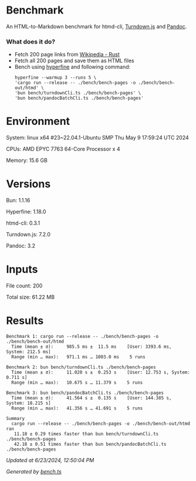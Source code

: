 # Benchmark

An HTML-to-Markdown benchmark for htmd-cli, [Turndown.js](https://github.com/mixmark-io/turndown) and [Pandoc](https://github.com/jgm/pandoc).

### What does it do?

- Fetch 200 page links from [Wikipedia - Rust](<https://en.wikipedia.org/wiki/Rust_(programming_language)>)
- Fetch all 200 pages and save them as HTML files
- Bench using [hyperfine](https://github.com/sharkdp/hyperfine) and following command:
  ```
  hyperfine --warmup 3 --runs 5 \
  'cargo run --release -- ./bench/bench-pages -o ./bench/bench-out/htmd' \
  'bun bench/turndownCli.ts ./bench/bench-pages' \
  'bun bench/pandocBatchCli.ts ./bench/bench-pages'
  ```

# Environment

System: linux x64 #23~22.04.1-Ubuntu SMP Thu May  9 17:59:24 UTC 2024

CPUs: AMD EPYC 7763 64-Core Processor x 4

Memory: 15.6 GB

# Versions

Bun: 1.1.16

Hyperfine: 1.18.0

htmd-cli: 0.3.1

Turndown.js: 7.2.0

Pandoc: 3.2

# Inputs

File count: 200

Total size: 61.22 MB

# Results

```
Benchmark 1: cargo run --release -- ./bench/bench-pages -o ./bench/bench-out/htmd
  Time (mean ± σ):     985.5 ms ±  11.5 ms    [User: 3393.6 ms, System: 212.5 ms]
  Range (min … max):   971.1 ms … 1003.0 ms    5 runs
 
Benchmark 2: bun bench/turndownCli.ts ./bench/bench-pages
  Time (mean ± σ):     11.020 s ±  0.253 s    [User: 12.753 s, System: 0.711 s]
  Range (min … max):   10.675 s … 11.379 s    5 runs
 
Benchmark 3: bun bench/pandocBatchCli.ts ./bench/bench-pages
  Time (mean ± σ):     41.564 s ±  0.135 s    [User: 144.385 s, System: 18.215 s]
  Range (min … max):   41.356 s … 41.691 s    5 runs
 
Summary
  cargo run --release -- ./bench/bench-pages -o ./bench/bench-out/htmd ran
   11.18 ± 0.29 times faster than bun bench/turndownCli.ts ./bench/bench-pages
   42.18 ± 0.51 times faster than bun bench/pandocBatchCli.ts ./bench/bench-pages

```

*Updated at 6/23/2024, 12:50:04 PM*

*Generated by [bench.ts](bench.ts)*
